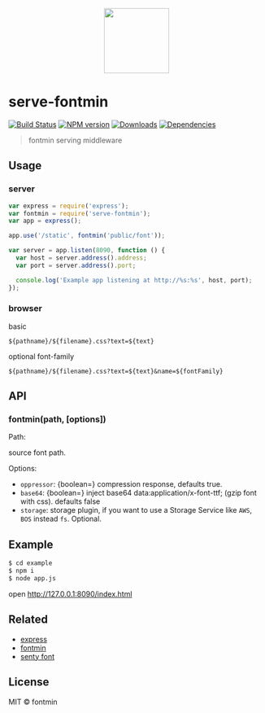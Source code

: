 <p align="center">
    <a href="https://github.com/junmer/serve-fontmin">
        <img height="128" width="128" src="https://raw.githubusercontent.com/ecomfe/fontmin/master/fontmin.png">
    </a>
</p>

# serve-fontmin 
[![Build Status][travis-image]][travis-url]
[![NPM version][npm-image]][npm-url]
[![Downloads][downloads-image]][npm-url]
[![Dependencies][dep-image]][dep-url]

> fontmin serving middleware 

## Usage

### server

```javascript
var express = require('express');
var fontmin = require('serve-fontmin');
var app = express();

app.use('/static', fontmin('public/font'));

var server = app.listen(8090, function () {
  var host = server.address().address;
  var port = server.address().port;

  console.log('Example app listening at http://%s:%s', host, port);
});

```

### browser

basic

```
${pathname}/${filename}.css?text=${text}
```

optional font-family

```
${pathname}/${filename}.css?text=${text}&name=${fontFamily}
```

## API

### fontmin(path, [options])

Path:

source font path.

Options:

* `oppressor`: {boolean=} compression response, defaults true.
* `base64`: {boolean=} inject base64 data:application/x-font-ttf; (gzip font with css). defaults false
* `storage`: storage plugin, if you want to use a Storage Service like `AWS`, `BOS` instead `fs`. Optional.

## Example

```sh
$ cd example
$ npm i
$ node app.js
```

open <http://127.0.0.1:8090/index.html>

## Related

- [express](http://expressjs.com)
- [fontmin](http://ecomfe.github.io/fontmin/)
- [senty font][font-url]

## License

MIT © fontmin

[travis-url]: https://travis-ci.org/junmer/serve-fontmin
[travis-image]: http://img.shields.io/travis/junmer/serve-fontmin.svg

[downloads-image]: http://img.shields.io/npm/dm/serve-fontmin.svg
[npm-url]: https://npmjs.org/package/serve-fontmin
[npm-image]: http://img.shields.io/npm/v/serve-fontmin.svg

[dep-url]: https://david-dm.org/junmer/serve-fontmin
[dep-image]: http://img.shields.io/david/junmer/serve-fontmin.svg

[font-url]: http://font.sentywed.com/
